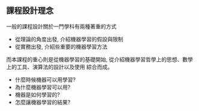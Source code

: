 ## 課程設計理念

一般的課程設計關於一門學科有兩種著重的方式

* 從理論的角度出發, 介紹機器學習的假設與限制
* 從實務出發, 介紹些重要的機器學習方法

而本課程的重心則是從機器學習的基礎開始, 從介紹機器學習哲學上的思想、數學上的工具、演算法的設計以及使用 綜合而成。

* 什麼時候機器可以用學習?
* 為什麼機器學習可以用?
* 機器是如何學習的?
* 怎麼讓機器學習的結果?